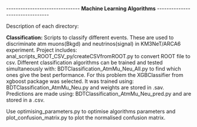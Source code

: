 ------------------------------- **Machine Learning Algorithms** --------------------------------

Description of each directory: 

**Classification:** Scripts to classify different events. These are used to discriminate atm muons(Bkgd) and neutrinos(signal) in KM3NeT/ARCA6 experiment. Project includes: anal_scripts_ROOT_CSV_py/createCSVfromROOT.py to convert ROOT file to csv. 
Different classification algorithms can be trained and tested simultaneously with: BDTClassification_AtmMu_Neu_All.py to find which ones give the best performance. 
For this problem the XGBClassifier from xgboost package was selected. It was trained using: BDTClassification_AtmMu_Neu.py and weights are stored in .sav. Predictions are made using: BDTClassification_AtmMu_Neu_pred.py and are stored in a .csv. 

Use optimising_parameters.py to optimise algorithms parameters and plot_confusion_matrix.py to plot the normalised confusion matrix.   

